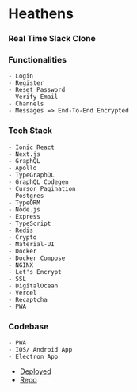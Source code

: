 # Heathens

### Real Time Slack Clone

### Functionalities
    - Login
    - Register
    - Reset Password
    - Verify Email
    - Channels
    - Messages => End-To-End Encrypted

### Tech Stack
    - Ionic React
    - Next.js
    - GraphQL
    - Apollo
    - TypeGraphQL
    - GraphQL Codegen
    - Cursor Pagination
    - Postgres
    - TypeORM
    - Node.js
    - Express
    - TypeScript
    - Redis
    - Crypto
    - Material-UI
    - Docker
    - Docker Compose
    - NGINX
    - Let's Encrypt
    - SSL
    - DigitalOcean
    - Vercel
    - Recaptcha
    - PWA

### Codebase
    - PWA
    - IOS/ Android App
    - Electron App

- [Deployed](https://app.21heathens.tk)
- [Repo](https://github.com/inblack67/Heathens)
